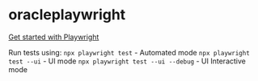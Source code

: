 # oracleplaywright

[Get started with Playwright](https://playwright.dev/)

Run tests using:
`npx playwright test` - Automated mode
`npx playwright test --ui` - UI mode
`npx playwright test --ui --debug` - UI Interactive mode